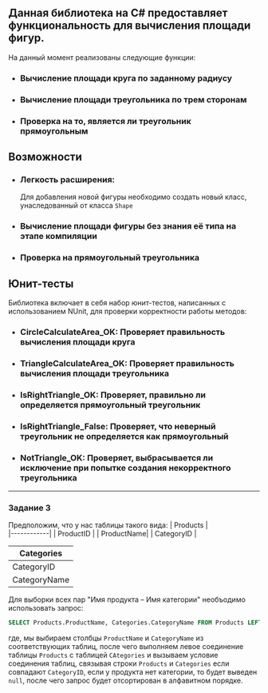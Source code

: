 ## Данная библиотека на C# предоставляет функциональность для вычисления площади  фигур. 

На данный момент реализованы следующие функции:
- ### Вычисление площади круга по заданному радиусу
- ### Вычисление площади треугольника по трем сторонам
- ### Проверка на то, является ли треугольник прямоугольным
## Возможности
- ### Легкость расширения:
  Для добавления новой фигуры необходимо создать новый класс, унаследованный от класса `Shape`
- ### Вычисление площади фигуры без знания её типа на этапе компиляции
- ### Проверка на прямоугольный треугольника

## Юнит-тесты
Библиотека включает в себя набор юнит-тестов, написанных с использованием NUnit, для проверки корректности работы методов:

- ### CircleCalculateArea_OK: Проверяет правильность вычисления площади круга
- ### TriangleCalculateArea_OK: Проверяет правильность вычисления площади треугольника
- ### IsRightTriangle_OK: Проверяет, правильно ли определяется прямоугольный треугольник
- ### IsRightTriangle_False: Проверяет, что неверный треугольник не определяется как прямоугольный
- ### NotTriangle_OK: Проверяет, выбрасывается ли исключение при попытке создания некорректного треугольника
--- 
### Задание 3 
Предположим, что у нас таблицы такого вида:
| Products   |     
|------------|
| ProductID  | 
| ProductName| 
| CategoryID |   

| Categories   |  
|--------------|
| CategoryID   | 
| CategoryName | 
   
Для выборки  всех пар "Имя продукта – Имя категории" необъодимо использовать запрос:
```sql
SELECT Products.ProductName, Categories.CategoryName FROM Products LEFT JOIN Categories ON Products.CategoryID = Categories.CategoryID ORDER BY  Products.ProductName
```
где, мы выбираем столбцы `ProductName` и `CategoryName` из соответствующих таблиц, после чего выполняем левое соединение таблицы `Products` с таблицей `CAtegories` и вызываем условие соединения таблиц, связывая строки `Products` и  `Categories` если совпадают `CategoryID`, если у продукта нет категории, то будет выведен `null`, после чего запрос будет отсортирован в алфавитном порядке. 
 
